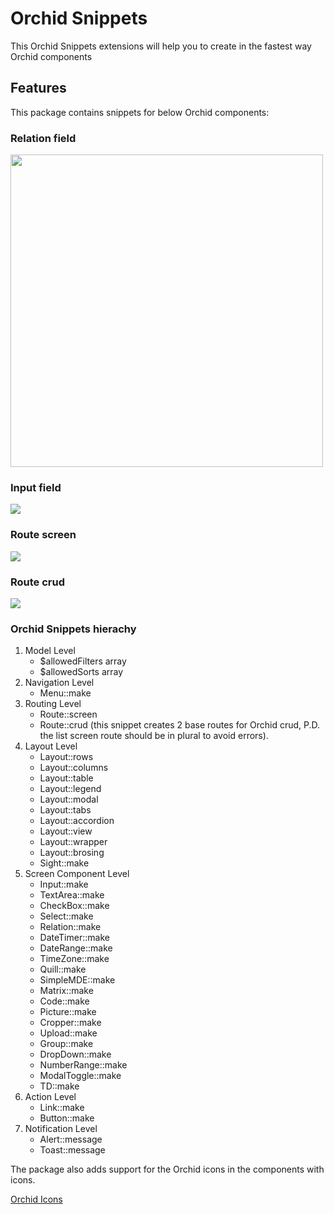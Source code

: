 # Orchid Snippets

This Orchid Snippets extensions will help you to create in the fastest way Orchid components

## Features

This package contains snippets for below Orchid components:

### **Relation field**
<img src="https://imgur.com/J30ic53.gif" width="500"/>

### **Input field**
<img src="https://imgur.com/yI01XFD.gif"/>

### **Route screen**
<img src="https://imgur.com/jDkzU7S.gif"/>

### **Route crud**
<img src="https://imgur.com/Xw5sl81.gif"/>

### Orchid Snippets hierachy

1. Model Level
    * $allowedFilters array
    * $allowedSorts array
2. Navigation Level
    * Menu::make
3. Routing Level
    * Route::screen
    * Route::crud (this snippet creates 2 base routes for Orchid crud, P.D. the list screen route should be in plural to avoid errors).
4. Layout Level
    * Layout::rows
    * Layout::columns
    * Layout::table
    * Layout::legend
    * Layout::modal
    * Layout::tabs
    * Layout::accordion
    * Layout::view
    * Layout::wrapper
    * Layout::brosing
    * Sight::make
5. Screen Component Level
    * Input::make
    * TextArea::make
    * CheckBox::make
    * Select::make
    * Relation::make
    * DateTimer::make
    * DateRange::make
    * TimeZone::make
    * Quill::make
    * SimpleMDE::make
    * Matrix::make
    * Code::make
    * Picture::make
    * Cropper::make
    * Upload::make
    * Group::make
    * DropDown::make
    * NumberRange::make
    * ModalToggle::make
    * TD::make
6. Action Level
    * Link::make
    * Button::make
7. Notification Level
    * Alert::message
    * Toast::message

The package also adds support for the Orchid icons in the components with icons.

[Orchid Icons](https://orchid.software/en/docs/icons/)

